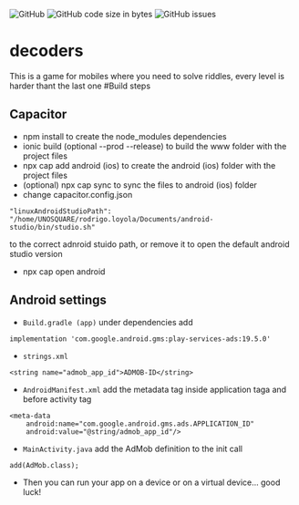 ![GitHub](https://img.shields.io/github/license/BucketDev/decoders?style=flat-square)
![GitHub code size in bytes](https://img.shields.io/github/languages/code-size/BucketDev/decoders?style=flat-square)
![GitHub issues](https://img.shields.io/github/issues/BucketDev/decoders?style=flat-square)


# decoders
This is a game for mobiles where you need to solve riddles, every level is harder thant the last one
#Build steps
## Capacitor
* npm install to create the node_modules dependencies
* ionic build (optional --prod --release) to build the www folder with the project files
* npx cap add android (ios) to create the android (ios) folder with the project files
* (optional) npx cap sync to sync the files to android (ios) folder
* change capacitor.config.json
```
"linuxAndroidStudioPath": "/home/UNOSQUARE/rodrigo.loyola/Documents/android-studio/bin/studio.sh"
```
to the correct adnroid stuido path, or remove it to open the default android studio version
* npx cap open android
## Android settings
* `Build.gradle (app)` under dependencies add
```
implementation 'com.google.android.gms:play-services-ads:19.5.0'
```
* `strings.xml`
```
<string name="admob_app_id">ADMOB-ID</string>
```
* `AndroidManifest.xml` add the metadata tag inside application taga and before activity tag
```
<meta-data
    android:name="com.google.android.gms.ads.APPLICATION_ID"
    android:value="@string/admob_app_id"/>
```
* `MainActivity.java` add the AdMob definition to the init call
```
add(AdMob.class);
```
* Then you can run your app on a device or on a virtual device... good luck!

